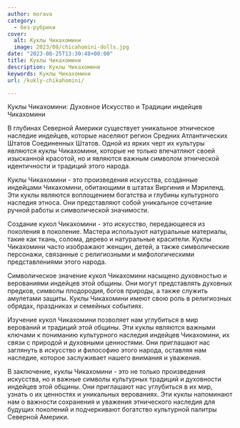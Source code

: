 ```yaml
---
author: morava
category:
  - без-рубрики
cover:
  alt: Куклы Чикахомини
  image: 2023/08/chicahomini-dolls.jpg
date: "2023-08-25T13:30:48+00:00"
title: Куклы Чикахомини
description: Куклы Чикахомини
keywords: Куклы Чикахомини
url: /kukly-chikahomini/

---
```

Куклы Чикахомини: Духовное Искусство и Традиции индейцев Чикахомини

В глубинах Северной Америки существует уникальное этническое наследие индейцев, которые населяют регион Средних Атлантических Штатов Соединенных Штатов. Одной из ярких черт их культуры являются куклы Чикахомини, которые не только впечатляют своей изысканной красотой, но и являются важным символом этнической идентичности и традиций этого народа.

Куклы Чикахомини \- это произведения искусства, созданные индейцами Чикахомини, обитающими в штатах Виргиния и Мэриленд. Эти куклы являются воплощением богатства и глубины культурного наследия этноса. Они представляют собой уникальное сочетание ручной работы и символической значимости.

Создание кукол Чикахомини \- это искусство, передающееся из поколения в поколение. Мастера используют натуральные материалы, такие как ткань, солома, дерево и натуральные красители. Куклы Чикахомини часто изображают женщин, детей, а также символические персонажи, связанные с религиозными и мифологическими представлениями этого народа.

Символическое значение кукол Чикахомини насыщено духовностью и верованиями индейцев этой общины. Они могут представлять духовных предков, символы плодородия, богов природы, а также служить амулетами защиты. Куклы Чикахомини имеют свою роль в религиозных обрядах, праздниках и семейных событиях.

Изучение кукол Чикахомини позволяет нам углубиться в мир верований и традиций этой общины. Эти куклы являются важными ключами к пониманию культурного наследия индейцев Чикахомини, их связи с природой и духовными ценностями. Они приглашают нас заглянуть в искусство и философию этого народа, оставляя нам наследие, которое заслуживает нашего внимания и уважения.

В заключение, куклы Чикахомини \- это не только произведения искусства, но и важные символы культурных традиций и духовности индейцев этой общины. Они приглашают нас углубиться в их мир, узнать о их ценностях и уникальных верованиях. Эти куклы напоминают нам о важности сохранения и уважения этнического наследия для будущих поколений и подчеркивают богатство культурной палитры Северной Америки.
